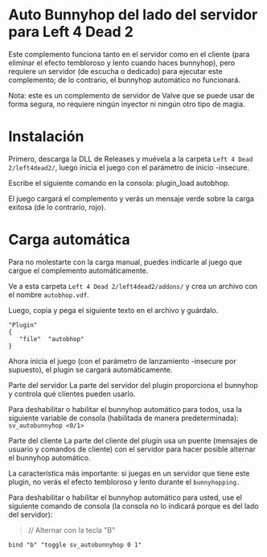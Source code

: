 # Auto Bunnyhop del lado del servidor para Left 4 Dead 2

Este complemento funciona tanto en el servidor como en el cliente (para eliminar el efecto tembloroso y lento cuando haces bunnyhop), pero requiere un servidor (de escucha o dedicado) para ejecutar este complemento; de lo contrario, el bunnyhop automático no funcionará.

Nota: este es un complemento de servidor de Valve que se puede usar de forma segura, no requiere ningún inyector ni ningún otro tipo de magia.

# Instalación

Primero, descarga la DLL de Releases y muévela a la carpeta `Left 4 Dead 2/left4dead2/`, luego inicia el juego con el parámetro de inicio -insecure.

Escribe el siguiente comando en la consola: plugin_load autobhop.

El juego cargará el complemento y verás un mensaje verde sobre la carga exitosa (de lo contrario, rojo).

# Carga automática

Para no molestarte con la carga manual, puedes indicarle al juego que cargue el complemento automáticamente.

Ve a esta carpeta `Left 4 Dead 2/left4dead2/addons/` y crea un archivo con el nombre `autobhop.vdf`.

Luego, copia y pega el siguiente texto en el archivo y guárdalo.
 ```
"Plugin"
{
	"file"	"autobhop"
}
```
Ahora inicia el juego (con el parámetro de lanzamiento -insecure por supuesto), el plugin se cargará automáticamente.

Parte del servidor
La parte del servidor del plugin proporciona el bunnyhop y controla qué clientes pueden usarlo.

Para deshabilitar o habilitar el bunnyhop automático para todos, usa la siguiente variable de consola (habilitada de manera predeterminada): `sv_autobunnyhop <0/1>`

Parte del cliente
La parte del cliente del plugin usa un puente (mensajes de usuario y comandos de cliente) con el servidor para hacer posible alternar el bunnyhop automático.

La característica más importante: si juegas en un servidor que tiene este plugin, no verás el efecto tembloroso y lento durante el `bunnyhopping.`

Para deshabilitar o habilitar el bunnyhop automático para usted, use el siguiente comando de consola (la consola no lo indicará porque es del lado del servidor): 


> // Alternar con la tecla "B"

```
bind "b" "toggle sv_autobunnyhop 0 1"
```
